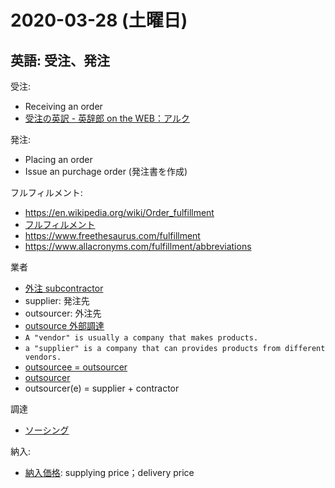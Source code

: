 # 2020-03-28 (土曜日)

## 英語: 受注、発注

受注:

- Receiving an order
- [受注の英訳 - 英辞郎 on the WEB：アルク](https://eow.alc.co.jp/search?q=%E5%8F%97%E6%B3%A8)

発注:

- Placing an order
- Issue an purchage order (発注書を作成)

フルフィルメント:

- https://en.wikipedia.org/wiki/Order_fulfillment
- [フルフィルメント](https://www.jmac.co.jp/glossary/2016/10/fulfillment.html)
- https://www.freethesaurus.com/fulfillment
- https://www.allacronyms.com/fulfillment/abbreviations

業者

- [外注 subcontractor](https://ejje.weblio.jp/content/%E5%A4%96%E6%B3%A8%E5%85%88)
- supplier: 発注先
- outsourcer: 外注先
- [outsource 外部調達](https://dictionary.goo.ne.jp/word/en/outsource/)
- `A "vendor" is usually a company that makes products.`
- `a "supplier" is a company that can provides products from different vendors.`
- [outsourcee = outsourcer](http://dwwq57.jugem.jp/?eid=7)
- [outsourcer](https://www.merriam-webster.com/dictionary/outsourcer)
- outsourcer(e) =  supplier +  contractor

調達

- [ソーシング](https://www.antelope.co.jp/navigation/finance/word/kana3/word6.html)

納入:

- [納入価格](https://ejje.weblio.jp/content/%E7%B4%8D%E5%85%A5%E4%BE%A1%E6%A0%BC): supplying price；delivery price
